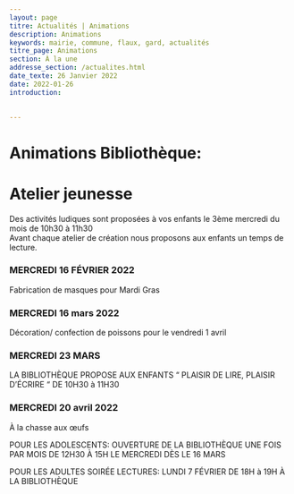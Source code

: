 ```yaml
---
layout: page
titre: Actualités | Animations
description: Animations
keywords: mairie, commune, flaux, gard, actualités
titre_page: Animations
section: À la une
addresse_section: /actualites.html
date_texte: 26 Janvier 2022
date: 2022-01-26
introduction: 

  
---
```

# Animations Bibliothèque:

# Atelier jeunesse <br>
Des activités ludiques sont proposées à vos enfants le 3ème mercredi du mois de 10h30 à 11h30<br>
Avant chaque atelier de création nous proposons aux enfants un temps de lecture.<br>

### MERCREDI 16 FÉVRIER 2022<br>
Fabrication de masques pour Mardi Gras<br>

### MERCREDI 16 mars 2022<br>
Décoration/ confection de poissons pour le vendredi 1 avril<br>

### MERCREDI 23 MARS<br> 
LA BIBLIOTHÈQUE PROPOSE AUX ENFANTS “ PLAISIR DE LIRE, PLAISIR D’ÉCRIRE “ DE 10H30 à 11H30<br>


### MERCREDI 20 avril 2022<br>
À la chasse aux œufs<br>

POUR LES ADOLESCENTS: OUVERTURE DE LA BIBLIOTHÈQUE UNE FOIS PAR MOIS DE 12H30 À 15H LE MERCREDI DÈS LE 16 MARS<br>

POUR LES ADULTES SOIRÉE LECTURES: LUNDI 7 FÉVRIER DE 18H à 19H À LA BIBLIOTHÈQUE<br>



